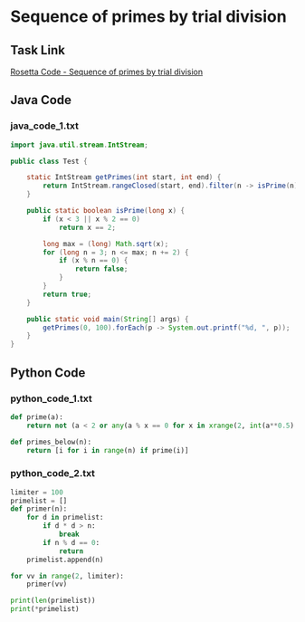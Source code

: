 # Sequence of primes by trial division

## Task Link
[Rosetta Code - Sequence of primes by trial division](https://rosettacode.org/wiki/Sequence_of_primes_by_trial_division)

## Java Code
### java_code_1.txt
```java
import java.util.stream.IntStream;

public class Test {

    static IntStream getPrimes(int start, int end) {
        return IntStream.rangeClosed(start, end).filter(n -> isPrime(n));
    }

    public static boolean isPrime(long x) {
        if (x < 3 || x % 2 == 0)
            return x == 2;

        long max = (long) Math.sqrt(x);
        for (long n = 3; n <= max; n += 2) {
            if (x % n == 0) {
                return false;
            }
        }
        return true;
    }

    public static void main(String[] args) {
        getPrimes(0, 100).forEach(p -> System.out.printf("%d, ", p));
    }
}

```

## Python Code
### python_code_1.txt
```python
def prime(a):
    return not (a < 2 or any(a % x == 0 for x in xrange(2, int(a**0.5) + 1)))

def primes_below(n):
    return [i for i in range(n) if prime(i)]

```

### python_code_2.txt
```python
limiter = 100
primelist = []
def primer(n):
	for d in primelist:
		if d * d > n:
			break
		if n % d == 0:
			return
	primelist.append(n)

for vv in range(2, limiter):
	primer(vv)

print(len(primelist))
print(*primelist)

```

